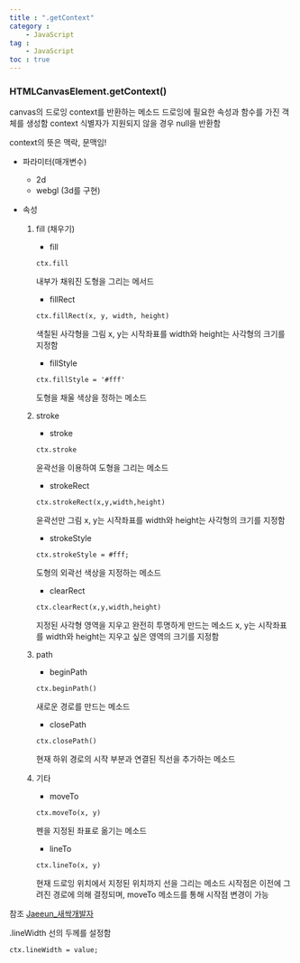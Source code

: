 ```yaml
---
title : ".getContext"
category :
    - JavaScript
tag :
    - JavaScript
toc : true
---
```


### HTMLCanvasElement.getContext()
canvas의 드로잉 context를 반환하는 메소드
드로잉에 필요한 속성과 함수를 가진 객체를 생성함
context 식별자가 지원되지 않을 경우 null을 반환함

context의 뜻은 맥락, 문맥임!

- 파라미터(매개변수)
    - 2d
    - webgl (3d를 구현)

- 속성
    1. fill (채우기)
        - fill
        ```
        ctx.fill
        ```
        내부가 채워진 도형을 그리는 메서드

        - fillRect
        ```
        ctx.fillRect(x, y, width, height)
        ```
        색칠된 사각형을 그림
        x, y는 시작좌표를 width와 height는 사각형의 크기를 지정함

        - fillStyle
        ```
        ctx.fillStyle = '#fff'
        ```
        도형을 채울 색상을 정하는 메소드

    2. stroke
        - stroke
        ```
        ctx.stroke
        ```
        윤곽선을 이용하여 도형을 그리는 메소드

        - strokeRect
        ```
        ctx.strokeRect(x,y,width,height)
        ```
        윤곽선만 그림
        x, y는 시작좌표를 width와 height는 사각형의 크기를 지정함

        - strokeStyle
        ```
        ctx.strokeStyle = #fff;
        ```
        도형의 외곽선 색상을 지정하는 메소드

        - clearRect
        ```
        ctx.clearRect(x,y,width,height)
        ```
        지정된 사각형 영역을 지우고 완전히 투명하게 만드는 메소드
        x, y는 시작좌표를 width와 height는 지우고 싶은 영역의 크기를 지정함

    3. path
        - beginPath
        ```
        ctx.beginPath()
        ```
        새로운 경로를 만드는 메소드

        - closePath
        ```
        ctx.closePath()
        ```
        현재 하위 경로의 시작 부분과 연결된 직선을 추가하는 메소드

    4. 기타
        - moveTo
        ```
        ctx.moveTo(x, y)
        ```
        펜을 지정된 좌표로 옮기는 메소드
    
        - lineTo
        ```
        ctx.lineTo(x, y)
        ```
        현재 드로잉 위치에서 지정된 위치까지 선을 그리는 메소드
        시작점은 이전에 그려진 경로에 의해 결정되며, moveTo 메소드를 통해 시작점 변경이 가능


참조 [Jaeeun_새싹개발자](https://blog.naver.com/jaeeun_98/222098143439 '네이버 블로그')


.lineWidth
선의 두께를 설정함

```
ctx.lineWidth = value;
```